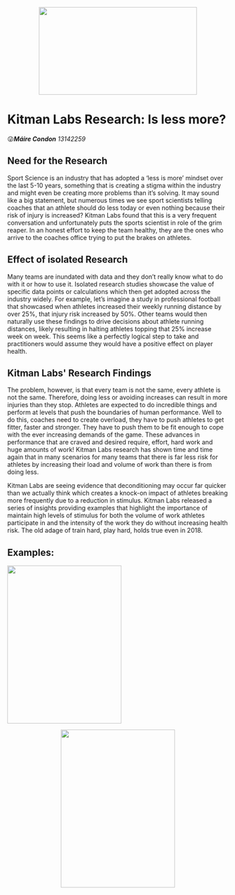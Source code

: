 <p align="center">
  <img width="360" height="200" src="https://github.com/ULStats/MA4128Assessment-2018/blob/master/Kitman%20Labs/Images/Less-%20Is-More1.png">
</p>

__Kitman Labs Research: Is less more?__ 
===========================
:stuck_out_tongue_winking_eye:***Máire Condon**    13142259*


## Need for the Research
Sport Science is an industry that has adopted a ‘less is more’ mindset over the last 5-10 years, something that is creating a stigma within the industry and might even be creating more problems than it’s solving.
It may sound like a big statement, but numerous times we see sport scientists telling coaches that an athlete should do less today or even nothing because their risk of injury is increased? Kitman Labs found that this is a very frequent conversation and unfortunately puts the sports scientist in role of the grim reaper. In an honest effort to keep the team healthy, they are the ones who arrive to the coaches office trying to put the brakes on athletes.

## Effect of isolated Research
Many teams are inundated with data and they don’t really know what to do with it or how to use it. Isolated research studies showcase the value of specific data points or calculations which then get adopted across the industry widely. For example, let’s imagine a study in professional football that showcased when athletes increased their weekly running distance by over 25%, that injury risk increased by 50%. Other teams would then naturally use these findings to drive decisions about athlete running distances, likely resulting in halting athletes topping that 25% increase week on week. This seems like a perfectly logical step to take and practitioners would assume they would have a positive effect on player health.


## Kitman Labs' Research Findings
The problem, however, is that every team is not the same, every athlete is not the same. Therefore, doing less or avoiding increases can result in more injuries than they stop. Athletes are expected to do incredible things and perform at levels that push the boundaries of human performance. Well to do this, coaches need to create overload, they have to push athletes to get fitter, faster and stronger. They have to push them to be fit enough to cope with the ever increasing demands of the game. These advances in performance that are craved and desired require, effort, hard work and huge amounts of work! Kitman Labs research has shown time and time again that in many scenarios for many teams that there is far less risk for athletes by increasing their load and volume of work than there is from doing less.

Kitman Labs are seeing evidence that deconditioning may occur far quicker than we actually think which creates a knock-on impact of athletes breaking more frequently due to a reduction in stimulus. Kitman Labs released a series of insights providing examples that highlight the importance of maintain high levels of stimulus for both the volume of work athletes participate in and the intensity of the work they do without increasing health risk. The old adage of train hard, play hard, holds true even in 2018.

## Examples:
<p align="left">
  <img width="260" height="360" src="https://github.com/ULStats/MA4128Assessment-2018/blob/master/Kitman%20Labs/Images/Less-%20is-More.png">
</p>
<p align="center">
  <img width="260" height="360" src="https://github.com/ULStats/MA4128Assessment-2018/blob/master/Kitman%20Labs/Images/A-Foot_injury-Less-is-More.png">
</p>
